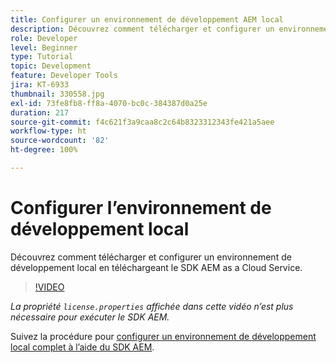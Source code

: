 ```yaml
---
title: Configurer un environnement de développement AEM local
description: Découvrez comment télécharger et configurer un environnement de développement local en téléchargeant le SDK AEM as a Cloud Service.
role: Developer
level: Beginner
type: Tutorial
topic: Development
feature: Developer Tools
jira: KT-6933
thumbnail: 330558.jpg
exl-id: 73fe8fb8-ff8a-4070-bc0c-384387d0a25e
duration: 217
source-git-commit: f4c621f3a9caa8c2c64b8323312343fe421a5aee
workflow-type: ht
source-wordcount: '82'
ht-degree: 100%

---
```


# Configurer l’environnement de développement local

Découvrez comment télécharger et configurer un environnement de développement local en téléchargeant le SDK AEM as a Cloud Service.

>[!VIDEO](https://video.tv.adobe.com/v/345880?quality=12&learn=on&captions=fre_fr)

_La propriété `license.properties` affichée dans cette vidéo n’est plus nécessaire pour exécuter le SDK AEM._

Suivez la procédure pour [configurer un environnement de développement local complet à l’aide du SDK AEM](https://experienceleague.adobe.com/docs/experience-manager-learn/cloud-service/local-development-environment-set-up/overview.html?lang=fr).
